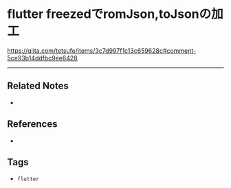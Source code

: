 # flutter freezedでromJson,toJsonの加工
https://qiita.com/tetsufe/items/3c7d997f1c13c659628c#comment-5ce93b14ddfbc9ee6428

---
## Related Notes
- 

## References
- 

## Tags
- `flutter` 